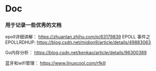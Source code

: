 # Doc


### 用于记录一些优秀的文档


epoll详细讲解：
https://zhuanlan.zhihu.com/p/63179839
EPOLL 事件之 EPOLLRDHUP:
https://blog.csdn.net/midion9/article/details/49883063

Go内存分析：
https://blog.csdn.net/kenkao/article/details/96300389

蓝牙和wifi管理：
https://www.linuxcool.com/rfkill
